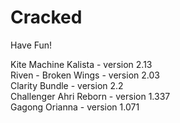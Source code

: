 # Cracked
Have Fun!

Kite Machine Kalista - version 2.13  
Riven - Broken Wings - version 2.03  
Clarity Bundle - version 2.2  
Challenger Ahri Reborn - version 1.337  
Gagong Orianna - version 1.071  